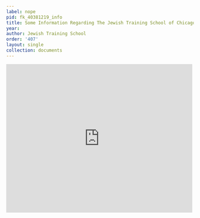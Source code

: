 ```yaml
---
label: nope
pid: fk_40381219_info
title: Some Information Regarding The Jewish Training School of Chicago, Illinois
year:
author: Jewish Training School
order: '407'
layout: single
collection: documents
---
```

<iframe src="https://northwestern.app.box.com/embed/s/3mxj2tbk9tsftlklmtt1x1uu8ngn61mx?sortColumn=date&view=list" width="500" height="400" frameborder="0" allowfullscreen webkitallowfullscreen msallowfullscreen></iframe>

